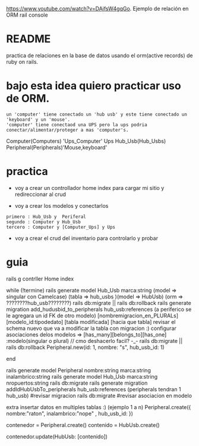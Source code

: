 https://www.youtube.com/watch?v=DAjfsW4gqGo. Ejemplo de relación en ORM rail console

# README

practica de relaciones en la base de datos usando el orm(active records) de ruby on rails.

# bajo esta idea quiero practicar uso de ORM.
```
un 'computer' tiene conectado un 'hub usb' y este tiene conectado un 'keyboard' y un 'mouse'.
'computer' tiene conectaod una UPS pero la ups podria conectar/alimentar/proteger a mas 'computer's.
```
Computer(Computers) 'Ups_Computer'  Ups
Hub_Usb(Hub_Usbs)  Peripheral(Peripherals)'Mouse,keyboard'

# practica

- voy a crear un controllador home index para cargar mi sitio y redireccionar al crud

- voy a crear los modelos y conectarlos
```
primero : Hub_Usb y  Periferal 
segundo : Computer y Hub_Usb
tercero : Computer y [Computer_Ups] y Ups 
```
- voy a crear el crud del inventario para controlarlo y probar

# guia
rails g contrller Home index

while (!termine)
      rails generate model Hub_Usb  marca:string (model => singular con Camelcase)  (tabla => hub_usbs )(model => HubUsb) (orm => ????????hub_usb????????)
      rails db:migrate  || rails db:rollback
      rails generate migration add_hudusbid_to_peripherals hub_usb:references (a periferico se le agregara un id FK de otro modelo)
                                [nombremigracion_en_PLURALs]  [modelo_id:tipodedato]
                                   [tabla modificada]           [hacia que tabla]
      revisar el schema nuevo que va a modificar la tabla con migracion :)
      configurar asociaciones delos modelos => [has_many][belongs_to][has_one] :modelo(singular o plural) // cmo deshacerlo facil? -_-
      rails db:migrate  || rails db:rollback
      Peripheral.new(id: 1, nombre: "s", hub_usb_id: 1)

end
  


 rails generate model Peripheral  nombre:string marca:string inalambrico:string
 rails generate model Hub_Usb  marca:string nropuertos:string 
 rails db:migrate
 rails generate migration addIdHubUsbTo_peripherals hub_usb:references  (peripherals tendran 1 hub_usb)
 #revisar migracion
 rails db:migrate
 #revisar asociacion en modelo
 
 




extra insertar datos en multiples tablas :) (ejemplo 1 a n)
Peripheral.create({           nombre:"raton",        inalambrico:"nope" ,      hub_usb_id:    })

contenedor = Peripheral.create()
contenido = HubUsb.create()

contenedor.update(HubUsb: [contenido])








